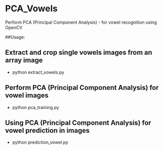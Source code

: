 # PCA_Vowels
Perform PCA (Principal Component Analysis) -  for vowel recognition using OpenCV 

##Usage:

##  Extract and crop single vowels images from an array image

- python extract_vowels.py

##  Perform PCA (Principal Component Analysis) for vowel images

- python pca_training.py

##  Using PCA (Principal Component Analysis) for vowel prediction in images 

- python prediction_vowel.py
